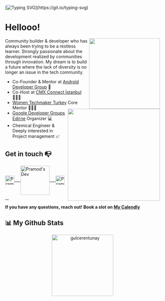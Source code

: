 [![Typing SVG](https://readme-typing-svg.herokuapp.com?color=%236EF7EF&size=57&center=true&multiline=true&width=2000&height=162&lines=Choose+discomfort+for+growth!)](https://git.io/typing-svg)


<h1> Hellooo!  </h1>


<img align="right" src="https://media.giphy.com/media/VeGdOthTGx5z6wEdrt/giphy.gif" width='230'/>

<img align="right" src="https://media.giphy.com/media/B0ifefWijDGktTd683/giphy.gif" width='300'/>



Community builder & developer who has always been trying to be a restless learner. Strongly passionate about the development realized by communities through innovation.
My dream is to build a future where the lack of diversity is no longer an issue in the tech community.




- Co-Founder & Mentor at [Android Developer Group](https://www.youtube.com/c/AndroidStudentClub) 🤩
- Co-Host at [CMX Connect İstanbul](https://events.cmxhub.com/istanbul/) 🙋🏽‍♀️
- [Women Techmaker Turkey](https://www.instagram.com/womentechmakerspower/) Core Mentor 👩🏽‍💻
- [Google Developer Groups Edirne](https://www.instagram.com/gdgedirne/?hl=tr) Organizer 💻
- Chemical Engineer & Deeply interested in Project management 📈

<!-- Social icons section -->

## Get in touch 📭

 <p align="left">
 <a href="https://www.linkedin.com/in/gulcerentunay/">
  <img align="center" alt="Pramod's LinkedIn" width="30px" src="https://www.vectorlogo.zone/logos/linkedin/linkedin-icon.svg" /> &nbsp; &nbsp;
 </a>
  <a href="https://dev.to/cerentunay">
  <img align="center" alt="Pramod's Dev" width="95px" src="https://www.vectorlogo.zone/logos/devto/devto-ar21.svg" /> &nbsp; &nbsp;
 </a>
  <a href="https://twitter.com/gulcerentunay">
  <img align="center" alt="Pramod's Twitter" width="30px" src="https://www.vectorlogo.zone/logos/twitter/twitter-tile.svg" /> &nbsp; &nbsp;
 </a>
</p>

**If you have any questions, reach out!**
**Book a slot on [My Calendly](https://bit.ly/meetwithCeren)**





## 📊 My Github Stats

<p align="center">
<a href="https://github.com/gulcerentunay">
  <img height="200em" align="center" src="https://github-readme-stats.vercel.app/api?username=gulcerentunay&show_icons=true&locale=en&theme=algolia&include_all_commits=true&count_private=true" alt="gulcerentunay"/>
  </a>
</p>


